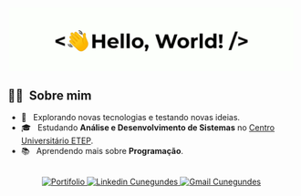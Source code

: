 <div align="center">
    <img src="./greetings.gif" align="center" height="" width="500" />
</div>

### <h2> 👨‍🦱 &nbsp;Sobre mim </h2>

- 🤔 &nbsp; Explorando novas tecnologias e testando novas ideias.
- 🎓 &nbsp; Estudando **Análise e Desenvolvimento de Sistemas** no <a href="https://etep.edu.br/">Centro Universitário ETEP</a>.
- 📚 &nbsp; Aprendendo mais sobre **Programação**.

<br/>

<div align="center">
    <a href="https://lucascunegundesportfolio.netlify.app/" >
        <img alt="Portifolio" src="https://img.shields.io/badge/-Portifolio-14b8a6?style=flat-square&logo=netlify&logoColor=white&link=https://lucascunegundesportfolio.netlify.app/" />
    </a>
    <a href="https://www.linkedin.com/in/lucas-cunegundes/">
        <img alt="Linkedin Cunegundes" src="https://img.shields.io/badge/-Lucas_Cunegundes-blue?style=flat-square&logo=Linkedin&logoColor=white&link=https://www.linkedin.com/in/lucas-cunegundes/" />
    </a>
    <a href="mailto:lucascsantana6@gmail.com">
        <img alt="Gmail Cunegundes" src="https://img.shields.io/badge/-lucascsantana6@gmail.com-b70106?style=flat-square&logo=Gmail&logoColor=white&link=mailto:lucascsantana6@gmail.com" />
    </a>
</div>
